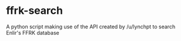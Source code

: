 # ffrk-search
A python script making use of the API created by /u/lynchpt to search Enlir's FFRK database
